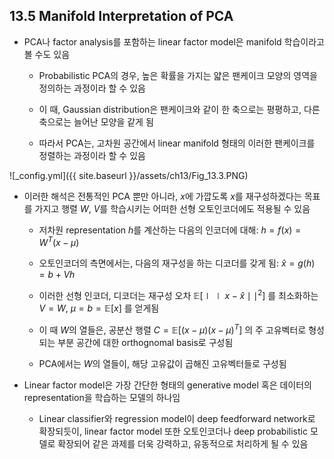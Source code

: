 ## 13.5 Manifold Interpretation of PCA

- PCA나 factor analysis를 포함하는 linear factor model은 manifold 학습이라고 볼 수도 있음

  - Probabilistic PCA의 경우, 높은 확률을 가지는 얇은 팬케이크 모양의 영역을 정의하는 과정이라 할 수 있음

  - 이 때, Gaussian distribution은 팬케이크와 같이 한 축으로는 평평하고, 다른 축으로는 늘어난 모양을 같게 됨

  - 따라서 PCA는, 고차원 공간에서 linear manifold 형태의 이러한 팬케이크를 정렬하는 과정이라 할 수 있음

![_config.yml]({{ site.baseurl }}/assets/ch13/Fig_13.3.PNG)

- 이러한 해석은 전통적인 PCA 뿐만 아니라, $x$에 가깝도록 $x$를 재구성하겠다는 목표를 가지고 행렬 $W$, $V$를 학습시키는 어떠한 선형 오토인코더에도 적용될 수 있음

  - 저차원 representation $h$를 계산하는 다음의 인코더에 대해: $h = f(x) = W^T(x-\mu)$

  - 오토인코더의 측면에서는, 다음의 재구성을 하는 디코더를 갖게 됨: $\hat{x} = g(h) = b + Vh$

  - 이러한 선형 인코더, 디코더는 재구성 오차 $\mathbb{E}[\mid\mid x-\hat{x}\mid\mid ^2]$ 를 최소화하는 $V=W$, $\mu=b=\mathbb{E}[x]$ 를 얻게됨

  - 이 때 $W$의 열들은, 공분산 행렬 $C = \mathbb{E}[(x-\mu)(x-\mu)^T]$ 의 주 고유벡터로 형성되는 부분 공간에 대한 orthognomal basis로 구성됨

  - PCA에서는 $W$의 열들이, 해당 고유값이 곱해진 고유벡터들로 구성됨


- Linear factor model은 가장 간단한 형태의 generative model 혹은 데이터의 representation을 학습하는 모델의 하나임

  - Linear classifier와 regression model이 deep feedforward network로 확장되듯이, linear factor model 또한 오토인코더나 deep probabilistic 모델로 확장되어 같은 과제를 더욱 강력하고, 유동적으로 처리하게 될 수 있음
